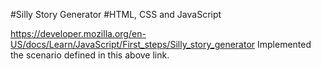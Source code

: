 #Silly Story Generator
#HTML, CSS and JavaScript

https://developer.mozilla.org/en-US/docs/Learn/JavaScript/First_steps/Silly_story_generator 
Implemented the scenario defined in this above link.
